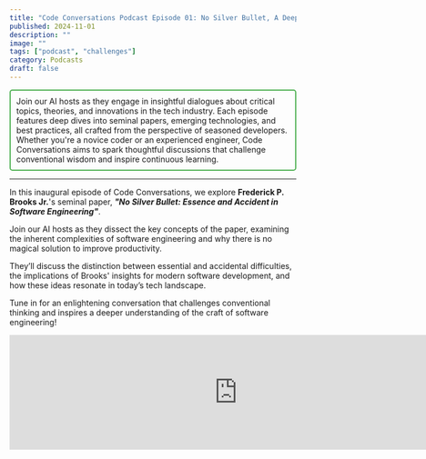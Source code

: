 ```yaml
---
title: "Code Conversations Podcast Episode 01: No Silver Bullet, A Deep Dive into Software Engineering Challenges"
published: 2024-11-01
description: ""
image: ""
tags: ["podcast", "challenges"]
category: Podcasts
draft: false
---
```


<div style="border: 2px solid #4CAF50; padding: 10px; border-radius: 5px;">
  Join our AI hosts as they engage in insightful dialogues about critical topics, theories, and innovations in the tech industry. Each episode features deep dives into seminal papers, emerging technologies, and best practices, all crafted from the perspective of seasoned developers. Whether you're a novice coder or an experienced engineer, Code Conversations aims to spark thoughtful discussions that challenge conventional wisdom and inspire continuous learning.
</div>

-------------------

In this inaugural episode of Code Conversations, we explore **Frederick P. Brooks Jr.**'s seminal paper, ***"No Silver Bullet: Essence and Accident in Software Engineering"***.

Join our AI hosts as they dissect the key concepts of the paper, examining the inherent complexities of software engineering and why there is no magical solution to improve productivity.

They’ll discuss the distinction between essential and accidental difficulties, the implications of Brooks' insights for modern software development, and how these ideas resonate in today’s tech landscape.

Tune in for an enlightening conversation that challenges conventional thinking and inspires a deeper understanding of the craft of software engineering!

<iframe src="https://creators.spotify.com/pod/show/code-conversations/embed/episodes/Code-Conversations-S01-E01-No-Silver-Bullet--A-Deep-Dive-into-Software-Engineering-Challenges-e2pb0h4/a-abil0v7" height="202px" width="800px" frameborder="0" scrolling="no"></iframe>
